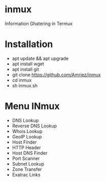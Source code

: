 # inmux
Information Ghatering in Termux
 
Installation 
====
* apt update && apt upgrade
* apt install wget
* apt install git
* git clone https://github.com/Amriez/inmux
* cd inmux
* sh inmux.sh

Menu  INmux
====
* DNS Lookup
* Reverse DNS Lookup                                                
* Whois Lookup                                                   
* GeoIP Lookup
* Host Finder                                                       
* HTTP Header
* Host DNS Finder
* Port Scanner
* Subnet Lookup
* Zone Transfer
* Exatrac Links

